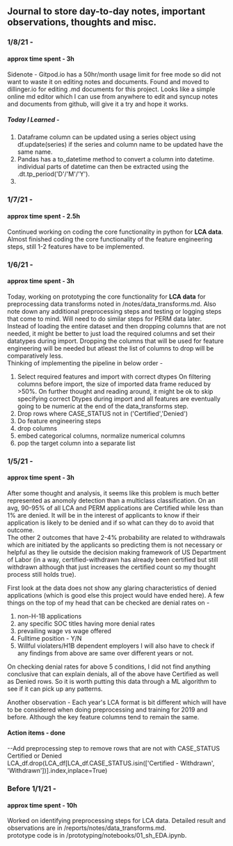 ## Journal to store day-to-day notes, important observations, thoughts and misc.  
### 1/8/21 -
#### approx time spent - 3h 
Sidenote - Gitpod.io has a 50hr/month usage limit for free mode so did not want to waste it on editing notes and documents. Found and moved to dillinger.io for editing .md documents for this project. Looks like a simple online md editor which I can use from anywhere to edit and syncup notes and documents from github, will give it a try and hope it works.  

##### Today I Learned -
1. Dataframe column can be updated using a series object using df.update(series) if the series and column name to be updated have the same name.
2. Pandas has a to_datetime method to convert a column into datetime. individual parts of datetime can then be extracted using the .dt.tp_period('D'/'M'/'Y').
3. 

### 1/7/21 -  
#### approx time spent - 2.5h  
Continued working on coding the core functionality in python for **LCA data**. Almost finished coding the core functionality of the feature engineering steps, still 1-2 features have to be implemented.  

### 1/6/21 -  
#### approx time spent - 3h  
Today, working on prototyping the core functionality for **LCA data** for preprocessing data transforms noted in /notes/data_transforms.md. Also note down any additional preprocessing steps and testing or logging steps that 
come to mind. Will need to do similar steps for PERM data later.  
Instead of loading the entire dataset and then dropping columns that are not needed, it might be better to just load the required columns and set their datatypes during import. Dropping the columns that will be used for feature engineering 
will be needed but atleast the list of columns to drop will be comparatively less.  
Thinking of implementing the pipeline in below order -  
1. Select required features and import with correct dtypes
On filtering columns before import, the size of imported data frame reduced by >50%. On further thought and reading around, it might be ok to skip specifying correct Dtypes during import and all features are eventually going to be numeric at
the end of the data_transforms step.
2. Drop rows where CASE_STATUS not in ('Certified','Denied')
3. Do feature engineering steps
4. drop columns
5. embed categorical columns, normalize numerical columns
6. pop the target column into a separate list

### 1/5/21 -
#### approx time spent - 3h  
After some thought and analysis, it seems like this problem is much better represented as anomoly detection than a multiclass classification.
On an avg, 90-95% of all LCA and PERM applications are Certified while less than 1% are denied. It will be in the interest of applicants to 
know if their application is likely to be denied and if so what can they do to avoid that outcome.  
The other 2 outcomes that have 2-4% probability are related to withdrawals which are initiated by the applicants so predicting them is not necessary 
or helpful as they lie outside the decision making framework of US Department of Labor (in a way, certified-withdrawn has already been certified but 
still withdrawn although that just increases the certified count so my thought process still holds true).  

First look at the data does not show any glaring characteristics of denied applications (which is good else this project would have ended here).
A few things on the top of my head that can be checked are denial rates on -  
1. non-H-1B applications
2. any specific SOC titles having more denial rates
3. prevailing wage vs wage offered
4. Fulltime position - Y/N
5. Willful violaters/H1B dependent employers
I will also have to check if any findings from above are same over different years or not.  

On checking denial rates for above 5 conditions, I did not find anything conclusive that can explain denials, 
all of the above have Certified as well as Denied rows. So it is worth putting this data through a ML algorithm to see if it can pick up any patterns.

Another observation - Each year's LCA format is bit different which will have to be considered when doing preprocessing and training for 2019 and before.
Although the key feature columns tend to remain the same.  

#### Action items - done  
--Add preprocessing step to remove rows that are not with CASE_STATUS Certified or Denied  
LCA_df.drop(LCA_df[LCA_df.CASE_STATUS.isin(['Certified - Withdrawn', 'Withdrawn'])].index,inplace=True)  

### Before 1/1/21 -  
#### approx time spent - 10h
Worked on identifying preprocessing steps for LCA data. Detailed result and observations are in /reports/notes/data_transforms.md.  
prototype code is in /prototyping/notebooks/01_sh_EDA.ipynb.  





